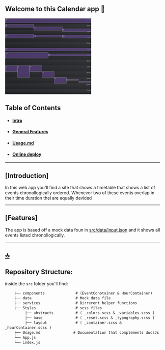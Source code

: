 ## Welcome to this Calendar app 👋

![alt text](./frontend_senior/screenshot.jpg)

## Table of Contents

- #### [Intro](#introduction)

- #### [General Features](#features)

- #### [Usage.md](./frontend_senior/src/Usage.md)

- #### [Online deploy](https://calendar-app-test.netlify.app/)

---

## [Introduction]

In this web app you'll find a site that shows a timetable that shows a list of events chronollogically ordered. Whenever two of these events overlap in their time duration thei are equally devided

---

## [Features]

The app is based off a mock data foun in [src/data/input.json](https://github.com/lostmart/test_recrutement-fr_senior/blob/master/frontend_senior/src/data/input.json) and it shows all events listed chronollogically.

---

## [🔝](#table-of-contents)

## Repository Structure:

inside the `src` folder you'll find:

```
    ├── components              # (EventConotainer & HourContainer)
    ├── data                    # Mock data file
    ├── services                # Dirrerent helper functions
    ├── Styles                  # scss files
         ├── abstracts          # ( _colors.scss & _variables.scss )
         ├── base               # ( _reset.scss & _typography.scss )
         ├── layout             # ( _container.scss & _hourContainer.scss )
    ├── Usage.md               # Documentation that complements docsJs
    └── App.js
    └── index.js
```
